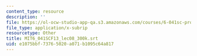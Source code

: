 ```yaml
---
content_type: resource
description: ''
file: https://ol-ocw-studio-app-qa.s3.amazonaws.com/courses/6-041sc-probabilistic-systems-analysis-and-applied-probability-fall-2013/e1075bbf73765020a071b1095c64a817_MIT6_041SCF13_lec08_300k.vtt
file_type: application/x-subrip
resourcetype: Other
title: MIT6_041SCF13_lec08_300k.srt
uid: e1075bbf-7376-5020-a071-b1095c64a817
---
```

